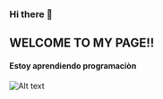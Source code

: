 ### Hi there 👋
## WELCOME TO MY PAGE!! 
#### Estoy aprendiendo programaciòn
![Alt text](https://encrypted-tbn0.gstatic.com/images?q=tbn:ANd9GcQMxzj9t6pwa3tPA0qlJ129IvQ3AOeu3o1qiA&usqp=CAU)
